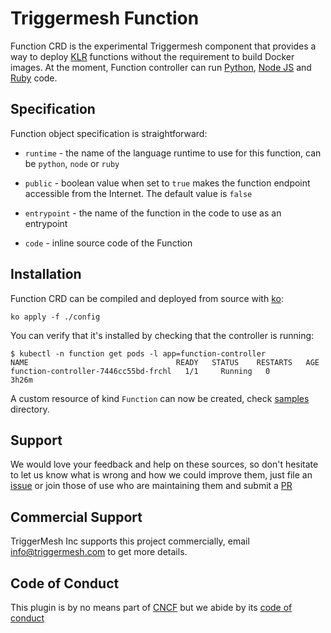 # Triggermesh Function

Function CRD is the experimental Triggermesh component that provides a way to
deploy [KLR](https://github.com/triggermesh/knative-lambda-runtime) functions
without the requirement to build Docker images. At the moment, Function
controller can run [Python](config/samples/python.yaml),
[Node JS](config/samples/nodejs.yaml) and [Ruby](config/samples/ruby.yaml) code.

## Specification

Function object specification is straightforward:

- `runtime` - the name of the language runtime to use for this function, can be
  `python`, `node` or `ruby`

- `public` - boolean value when set to `true` makes the function endpoint
  accessible from the Internet. The default value is `false`

- `entrypoint` - the name of the function in the code to use as an entrypoint

- `code` - inline source code of the Function

## Installation

Function CRD can be compiled and deployed from source with
[ko](https://github.com/google/ko):

```
ko apply -f ./config
```

You can verify that it's installed by checking that the controller is running:

```
$ kubectl -n function get pods -l app=function-controller
NAME                                 READY   STATUS    RESTARTS   AGE
function-controller-7446cc55bd-frchl   1/1     Running   0          3h26m
```

A custom resource of kind `Function` can now be created, check
[samples](config/samples/) directory.

## Support

We would love your feedback and help on these sources, so don't hesitate to let
us know what is wrong and how we could improve them, just file an
[issue](https://github.com/triggermesh/function/issues/new) or join those of use
who are maintaining them and submit a
[PR](https://github.com/triggermesh/function/compare)

## Commercial Support

TriggerMesh Inc supports this project commercially, email info@triggermesh.com
to get more details.

## Code of Conduct

This plugin is by no means part of [CNCF](https://www.cncf.io/) but we abide by
its
[code of conduct](https://github.com/cncf/foundation/blob/master/code-of-conduct.md)

